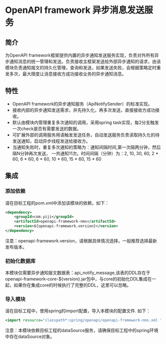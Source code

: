 OpenAPI framework 异步消息发送服务
====

## 简介

为OpenAPI framework框架提供内置的异步通知发送服务实现，负责对外所有异步通知消息的统一管理和发送。负责接收主框架发送给外部异步通知的请求，由该模块负责通知报文的持久化管理，查询和发送，如果发送失败，会根据策略定时重发多次，最大限度让消息接收方成功接收业务的异步通知消息。

## 特性

* OpenAPI framework的异步通知服务（ApiNotifySender）的标准实现。
* 接收内部的异步通知发送需求，并先持久化，再多次发送，直接接收方成功接收。
* 默认由模块内管理重复多次通知的调用，采用spring task实现，每2分支触发一次check是否有需要发送的数据。
* 可扩展外部的调用服务用语触发发送任务，自动发送服务负责读取持久化的待发送通知，启动异步线程发送给接收方。
* 当通知失败时，重复多次通知的策略为：通知间隔时间,第一次隔两分钟，然后隔N分钟再次发送， 一共通知11次。时间间隔（分钟）为：2, 10, 30, 60, 2 * 60, 6 * 60, 6 * 60, 10 * 60, 15 * 60, 15 * 60

## 集成

### 添加依赖
请在目标工程的pom.xml中添加该模块的依赖，如下：

```xml
<dependency>
	<groupId>com.yiji</groupId>
	<artifactId>openapi-framework-nms</artifactId>
	<version>${openapi-framework.version}</version>
</dependency>
```

注意：openapi-framework.version，请根据具体情况选择，一般推荐选择最新发布版本。

### 初始化数据库

本模块仅需要异步通知报文数据表：api_notify_message,该表的DDL存在于openapi-framework-core-${version}.jar包中，与core的初始化DDL集成在一起，如果你在集成core的时候执行了完整的DDL，这里可以忽略。

### 导入模块

请在目标工程中，使用spring的import配置，导入本模块的配置文件. 如下：

```xml
<import resource="classpath*:spring/openapi/openapi-framework-nms.xml "/>
```

注意：本模块依赖目标工程的dataSource服务，请确保目标工程中的spring环境中存在dataSource对象。

